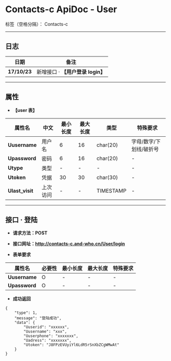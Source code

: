 ﻿# Contacts-c ApiDoc - User

标签（空格分隔）： Contacts-c

---

## **日志**

| 日期         | 备注  
| ------------ | ------
| **17/10/23** | 新增接口 · **【用户登录 login】**


---

## **属性**

- **【user 表】**

| 属性名        | 中文   | 最小长度 | 最大长度 | 类型      | 特殊要求
| ------------- | ------ | -------- | -------- | --------- | --------
| **Uusername** | 用户名 | 6        | 16       | char(20)  | 字母/数字/下划线/破折号
| **Upassword** | 密码   | 6        | 16       | char(20)  | -                     
| **Utype**     | 类型   | -        | -        | -         | - 
| **Utoken**    | 凭据   | 30       | 30       | char(30)  | -
| **Ulast_visit**| 上次访问 | -     | -        | TIMESTAMP | - 

---

## **接口 · 登陆**

- **请求方法：POST**
- **接口网址：http://contacts-c.and-who.cn/User/login**

- **表单要求**

| 属性名        | 必要性 | 最小长度 | 最大长度 | 特殊要求
| ------------- | ------ | -------- | -------- | --------
| **Uusername** | O      | -        | -        | - 
| **Upassword** | O      | -        | -        | -


- **成功返回**

```
{
	"type": 1,
	"message": "登陆成功",
	"data": {
		"Uuserid": "xxxxxx",
		"Uusername": "xxx",
		"Uuserphone": "xxxxxxx",
		"Uadress": "xxxxxxx",
		"Utoken": "J8FPzEVUyiYl6LdR5rSnXbZCgWMwAt"
	}
}
```

